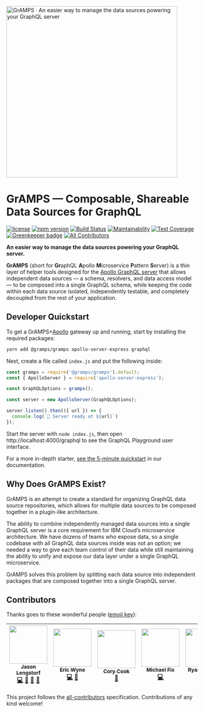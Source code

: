<a href="https://gramps.js.org/"><img src="https://gramps.js.org/assets/img/gramps-banner.png" alt="GrAMPS · An easier way to manage the data sources powering your GraphQL server" width="450"></a>

# GrAMPS — Composable, Shareable Data Sources for GraphQL
[![license](https://img.shields.io/npm/l/@gramps/gramps.svg)](https://github.com/gramps-graphql/gramps/blob/master/LICENSE) [![npm version](https://img.shields.io/npm/v/@gramps/gramps.svg?style=flat)](https://www.npmjs.com/package/@gramps/gramps) [![Build Status](https://travis-ci.org/gramps-graphql/gramps.svg?branch=master)](https://travis-ci.org/gramps-graphql/gramps) [![Maintainability](https://api.codeclimate.com/v1/badges/ac264833fac1fbd1afe0/maintainability)](https://codeclimate.com/github/gramps-graphql/gramps/maintainability) [![Test Coverage](https://api.codeclimate.com/v1/badges/ac264833fac1fbd1afe0/test_coverage)](https://codeclimate.com/github/gramps-graphql/gramps/test_coverage) [![Greenkeeper badge](https://badges.greenkeeper.io/gramps-graphql/gramps.svg)](https://greenkeeper.io/) [![All Contributors](https://img.shields.io/badge/all_contributors-6-orange.svg?style=flat-square)](#contributors)

**An easier way to manage the data sources powering your GraphQL server.**

**GrAMPS** (short for **Gr**aphQL **A**pollo **M**icroservice **P**attern **S**erver) is a thin layer of helper tools designed for the [Apollo GraphQL server](https://github.com/apollographql/apollo-server/) that allows independent data sources — a schema, resolvers, and data access model — to be composed into a single GraphQL schema, while keeping the code within each data source isolated, independently testable, and completely decoupled from the rest of your application.

## Developer Quickstart

To get a GrAMPS+[Apollo](https://github.com/apollographql/apollo-server/tree/master/packages/apollo-server-express) gateway up and running, start by installing the required packages:

```bash
yarn add @gramps/gramps apollo-server-express graphql
```

Next, create a file called `index.js` and put the following inside:

```js
const gramps = require('@gramps/gramps').default;
const { ApolloServer } = require('apollo-server-express');

const GraphQLOptions = gramps();

const server = new ApolloServer(GraphQLOptions);

server.listen().then(({ url }) => {
  console.log(`🚀 Server ready at ${url}`)
});
```

Start the server with `node index.js`, then open http://localhost:4000/graphql to see the GraphQL Playground user interface.

For a more in-depth starter, [see the 5-minute quickstart](https://gramps.js.org/overview/quickstart/) in our documentation.

## Why Does GrAMPS Exist?

GrAMPS is an attempt to create a standard for organizing GraphQL data source repositories, which allows for multiple data sources to be composed together in a plugin-like architecture.

The ability to combine independently managed data sources into a single GraphQL server is a core requirement for IBM Cloud’s microservice architecture. We have dozens of teams who expose data, so a single codebase with all GraphQL data sources inside was not an option; we needed a way to give each team control of their data while still maintaining the ability to unify and expose our data layer under a single GraphQL microservice. 

GrAMPS solves this problem by splitting each data source into independent packages that are composed together into a single GraphQL server.

## Contributors

Thanks goes to these wonderful people ([emoji key](https://github.com/kentcdodds/all-contributors#emoji-key)):

<!-- ALL-CONTRIBUTORS-LIST:START - Do not remove or modify this section -->
<!-- prettier-ignore -->
| [<img src="https://avatars2.githubusercontent.com/u/163561?v=4" width="100px;"/><br /><sub><b>Jason Lengstorf</b></sub>](https://code.lengstorf.com)<br />[💻](https://github.com/gramps-graphql/gramps/commits?author=jlengstorf "Code") [🎨](#design-jlengstorf "Design") [📖](https://github.com/gramps-graphql/gramps/commits?author=jlengstorf "Documentation") [📢](#talk-jlengstorf "Talks") | [<img src="https://avatars1.githubusercontent.com/u/5205440?v=4" width="100px;"/><br /><sub><b>Eric Wyne</b></sub>](https://github.com/ecwyne)<br />[💻](https://github.com/gramps-graphql/gramps/commits?author=ecwyne "Code") [🤔](#ideas-ecwyne "Ideas, Planning, & Feedback") | [<img src="https://avatars1.githubusercontent.com/u/2746394?v=4" width="100px;"/><br /><sub><b>Cory Cook</b></sub>](https://github.com/corycook)<br />[🤔](#ideas-corycook "Ideas, Planning, & Feedback") | [<img src="https://avatars0.githubusercontent.com/u/8397708?v=4" width="100px;"/><br /><sub><b>Michael Fix</b></sub>](https://mfix22.github.io)<br />[💻](https://github.com/gramps-graphql/gramps/commits?author=mfix22 "Code") | [<img src="https://avatars2.githubusercontent.com/u/17710824?v=4" width="100px;"/><br /><sub><b>Ryan Mackey</b></sub>](https://ryanomackey.com)<br />[💻](https://github.com/gramps-graphql/gramps/commits?author=ryanomackey "Code") | [<img src="https://avatars1.githubusercontent.com/u/5118439?v=4" width="100px;"/><br /><sub><b>Mostafa Sholkamy</b></sub>](https://twitter.com/shalkam)<br />[💻](https://github.com/gramps-graphql/gramps/commits?author=shalkam "Code") |
| :---: | :---: | :---: | :---: | :---: | :---: |
<!-- ALL-CONTRIBUTORS-LIST:END -->

This project follows the [all-contributors](https://github.com/kentcdodds/all-contributors) specification. Contributions of any kind welcome!
